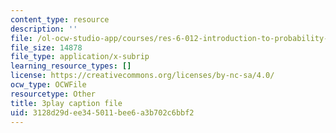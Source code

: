 ```yaml
---
content_type: resource
description: ''
file: /ol-ocw-studio-app/courses/res-6-012-introduction-to-probability-spring-2018/3128d29dee345011bee6a3b702c6bbf2_6stYmO_N7LI.vtt
file_size: 14878
file_type: application/x-subrip
learning_resource_types: []
license: https://creativecommons.org/licenses/by-nc-sa/4.0/
ocw_type: OCWFile
resourcetype: Other
title: 3play caption file
uid: 3128d29d-ee34-5011-bee6-a3b702c6bbf2
---
```

